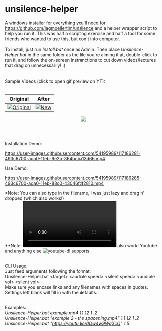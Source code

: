 
# unsilence-helper
A windows installer for everything you'll need for https://github.com/lagmoellertim/unsilence and a helper wrapper script to help you run it. This was half a scripting exercise and half a tool for some friends who wanted to use this, but don't into computer.
<br />
<br />
To install, just run _Install.bat_ once as Admin. Then place _Unsilence-Helper.bat_ in the same folder as the file you're aiming it at, double-click to run it, and follow the on-screen instrunctions to cut down videos/lectures that drag on unnecessarily! :)
<br />
<br />
<br />
Sample Videos (click to open gif preview on YT):
<br />
<br />

|Original|After|
|---|---|
|[![Original][Original_gif]][Original_vid]|[![New][new_gif]][new_vid]|

<p align="center">
  <p align="center">
  <img src="https://user-images.githubusercontent.com/54195989/117718727-129c8d00-b1a2-11eb-9a76-384d8b020f21.png">
</p>

[Original_gif]: https://user-images.githubusercontent.com/54195989/117728468-213d7100-b1af-11eb-83c4-bd0c10e72843.gif
[Original_vid]: https://youtu.be/Qv6s877vG1s

[new_gif]: https://user-images.githubusercontent.com/54195989/117728500-2a2e4280-b1af-11eb-868c-4a01935e73f7.gif
[new_vid]: https://youtu.be/_zW2hLidZM4

<br />
<br />

Installation Demo:

https://user-images.githubusercontent.com/54195989/117186281-493c6700-ada0-11eb-9e2b-364bcba13d66.mp4

Use Demo:

https://user-images.githubusercontent.com/54195989/117186285-493c6700-ada0-11eb-88c0-43046fdf2810.mp4

*Note: You can also type in the filename, I was just lazy and drag n' dropped (which also works!)<br />
**Note: ![Links](https://user-images.githubusercontent.com/54195989/117737888-6ae28780-b1c0-11eb-8db8-95c0e22e7c03.mp4) also work! Youtube and anything else ![youtube-dl](https://github.com/ytdl-org/youtube-dl) supports.


<br />
CLI Usage:<br />
Just feed arguments following the format: <br />
Unsilence-Helper.bat &lttarget&gt &ltaudible speed&gt &ltsilent speed&gt &ltaudible vol&gt &ltsilent vol&gt <br />
Make sure you encase links and any filenames with spaces in quotes. Settings left blank will fill in with the defaults. <br /><br />

Examples:<br />
_Unsilence-Helper.bat example.mp4 1.1 12 1 .2_ <br />
_Unsilence-Helper.bat "example 2 - the spacening.mp4" 1.1 12 1 .2_ <br />
_Unsilence-Helper.bat "https://youtu.be/dQw4w9WgXcQ" 1 5_
